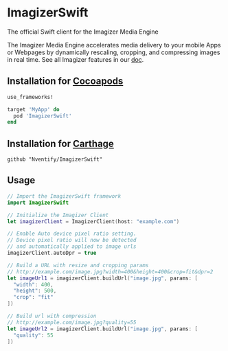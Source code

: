 # ImagizerSwift
The official Swift client for the Imagizer Media Engine

The Imagizer Media Engine accelerates media delivery to your mobile Apps or Webpages by dynamically rescaling, cropping, and compressing images in real time. See all Imagizer features in our [doc](http://demo.imagizercdn.com/doc/).


## Installation for [Cocoapods](https://github.com/CocoaPods/CocoaPods)
```ruby
use_frameworks!

target 'MyApp' do
  pod 'ImagizerSwift'
end
```

## Installation for [Carthage](https://github.com/Carthage/Carthage)
```
github "Nventify/ImagizerSwift"
```

## Usage

```swift
// Import the ImagizerSwift framework
import ImagizerSwift

// Initialize the Imagizer Client
let imagizerClient = ImagizerClient(host: "example.com")

// Enable Auto device pixel ratio setting.
// Device pixel ratio will now be detected
// and automatically applied to image urls
imagizerClient.autoDpr = true

// Build a URL with resize and cropping params
// http://example.com/image.jpg?width=400&height=400&crop=fit&dpr=2
let imageUrl1 = imagizerClient.buildUrl("image.jpg", params: [
  "width": 400, 
  "height": 500,
  "crop": "fit"
])

// Build url with compression 
// http://example.com/image.jpg?quality=55
let imageUrl2 = imagizerClient.buildUrl("image.jpg", params: [
  "quality": 55
])


```
